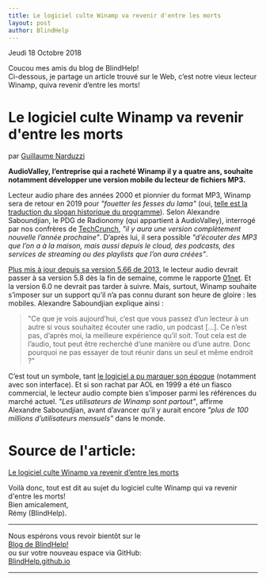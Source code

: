 ```yaml
---
title: Le logiciel culte Winamp va revenir d'entre les morts
layout: post
author: BlindHelp
---
```


<footer>Jeudi 18 Octobre 2018</footer>


Coucou mes amis du blog de BlindHelp!               
Ci-dessous, je partage un article trouvé sur le Web, c’est notre vieux lecteur Winamp, quiva revenir d’entre les morts!              

# Le logiciel culte Winamp va revenir d'entre les morts
par <a href="https://www.konbini.com/fr/author/gnarduzzi/" target="_blank" rel="noopener">Guillaume Narduzzi</a>
<p><strong>AudioValley, l’entreprise qui a racheté Winamp il y a quatre ans, souhaite notamment développer une version mobile du lecteur de fichiers MP3.</strong></p>
<p class="title-large padding-bottomx2 blocx3">Lecteur audio phare des années 2000 et pionnier du format MP3, Winamp sera de retour en 2019 pour <em>"fouetter les fesses du lama" </em>(oui, <a href="https://www.youtube.com/watch?v=HaF-nRS_CWM" target="_blank" rel="noopener">telle est la traduction du slogan historique du programme</a>). Selon Alexandre Saboundjian, le PDG de Radionomy (qui appartient à AudioValley), interrogé par nos confrères de <a href="https://techcrunch.com/2018/10/15/winamp-returns-in-2019-to-whip-the-llamas-ass-harder-than-ever/" target="_blank" rel="noopener">TechCrunch</a>, <em>"il y aura une version complètement nouvelle l’année prochaine"</em>. D’après lui, il sera possible <em>"d’écouter des MP3 que l’on a à la maison, mais aussi depuis le cloud, des podcasts, des services de streaming ou des playlists que l’on aura créées"</em>.</p>
<p><a href="https://abonnes.lemonde.fr/technologies/article/2013/11/22/fermeture-definitive-du-lecteur-multimedia-winamp_3518479_651865.html?" target="_blank" rel="noopener">Plus mis à jour depuis sa version 5.66 de 2013</a>, le lecteur audio devrait passer à sa version 5.8 dès la fin de semaine, comme le rapporte <a href="https://www.01net.com/actualites/winamp-reviendra-en-2019-et-misera-tout-sur-le-mobile-1545128.html" target="_blank" rel="noopener">01net</a>. Et la version 6.0 ne devrait pas tarder à suivre. Mais, surtout, Winamp souhaite s’imposer sur un support qu’il n’a pas connu durant son heure de gloire : les mobiles. Alexandre Saboundjian explique ainsi :</p>
<blockquote><p>"Ce que je vois aujourd’hui, c’est que vous passez d’un lecteur à un autre si vous souhaitez écouter une radio, un podcast […]. Ce n’est pas, d’après moi, la meilleure expérience qu’il soit. Tout cela est de l’audio, tout peut être recherché d’une manière ou d’une autre. Donc pourquoi ne pas essayer de tout réunir dans un seul et même endroit ?"</p></blockquote>
<p>C’est tout un symbole, tant <a href="http://www.konbini.com/fr/tendances-2/vetement-metalliques-bulles-de-plastique-et-aliens-qui-se-rappelle-de-lesthetique-de-lan-2000/" target="_blank" rel="noopener">le logiciel a pu marquer son époque</a> (notamment avec son interface). Et si son rachat par AOL en 1999 a été un fiasco commercial, le lecteur audio compte bien s’imposer parmi les références du marché actuel. <em>"Les utilisateurs de Winamp sont partout"</em>, affirme Alexandre Saboundjian, avant d’avancer qu’il y aurait encore <em>"plus de 100 millions d’utilisateurs mensuels"</em> dans le monde.</p>
<h1>Source de l'article:</h1>
  <a href="https://www.konbini.com/fr/entertainment-2/topic_music/winamp-sera-de-retour-en-2019-lecteur-mp3/" target="_blank" rel="noopener">Le logiciel culte Winamp va revenir d’entre les morts</a>

Voilà donc,  tout est dit au sujet du logiciel culte Winamp qui va revenir d'entre les morts!                
Bien amicalement,              
Rémy (BlindHelp).

---

Nous espérons vous revoir bientôt sur le      
[Blog de BlindHelp!](http://blindhelp.blogspot.fr/)                    
ou sur  votre nouveau espace via GitHub:                     
[BlindHelp.github.io](https://blindhelp.github.io)                    

---